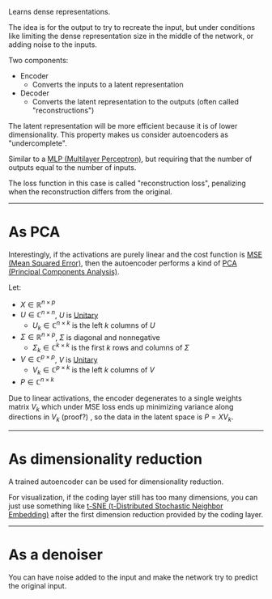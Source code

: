 
Learns dense representations.

The idea is for the output to try to recreate the input, but under conditions like limiting the dense representation size in the middle of the network, or adding noise to the inputs.

Two components:
- Encoder
	- Converts the inputs to a latent representation
- Decoder
	- Converts the latent representation to the outputs (often called "reconstructions")

The latent representation will be more efficient because it is of lower dimensionality. This property makes us consider autoencoders as "undercomplete".

Similar to a [MLP (Multilayer Perceptron)](Algorithms/Models/ANN/Architectures/MLP%20(Multilayer%20Perceptron).md), but requiring that the number of outputs equal to the number of inputs.

The loss function in this case is called "reconstruction loss", penalizing when the reconstruction differs from the original.



---
# As PCA

Interestingly, if the activations are purely linear and the cost function is [MSE (Mean Squared Error)](Algorithms/Training/Loss%20Functions/MSE%20(Mean%20Squared%20Error).md), then the autoencoder performs a kind of [PCA (Principal Components Analysis)](Algorithms/Models/Clustering/PCA%20(Principal%20Components%20Analysis).md).

Let:
- $X \in \mathbb{R}^{n\times p}$
- $U \in \mathbb{C}^{n\times n}$, $U$ is [Unitary](Fundamental%20Concepts/Linear%20Algebra/Unitary.md)
	- $U_k\in \mathbb{C}^{n\times k}$ is the left $k$ columns of $U$
- $\Sigma\in \mathbb{R}^{n\times p}$, $\Sigma$ is diagonal and nonnegative
	- $\Sigma_k\in \mathbb{C}^{k\times k}$ is the first $k$ rows and columns of $\Sigma$
- $V \in \mathbb{C}^{p\times p}$, $V$ is [Unitary](Fundamental%20Concepts/Linear%20Algebra/Unitary.md)
	- $V_k\in \mathbb{C}^{p\times k}$ is the left $k$ columns of $V$
- $P\in \mathbb{C}^{n\times k}$

Due to linear activations, the encoder degenerates to a single weights matrix $V_k$ which under MSE loss ends up minimizing variance along directions in $V_k$ (proof?) , so the data in the latent space is $P=XV_k$.


---
# As dimensionality reduction

A trained autoencoder can be used for dimensionality reduction. 

For visualization, if the coding layer still has too many dimensions, you can just use something like [t-SNE (t-Distributed Stochastic Neighbor Embedding)](Algorithms/Models/Clustering/t-SNE%20(t-Distributed%20Stochastic%20Neighbor%20Embedding).md) after the first dimension reduction provided by the coding layer.

---

# As a denoiser

You can have noise added to the input and make the network try to predict the original input.